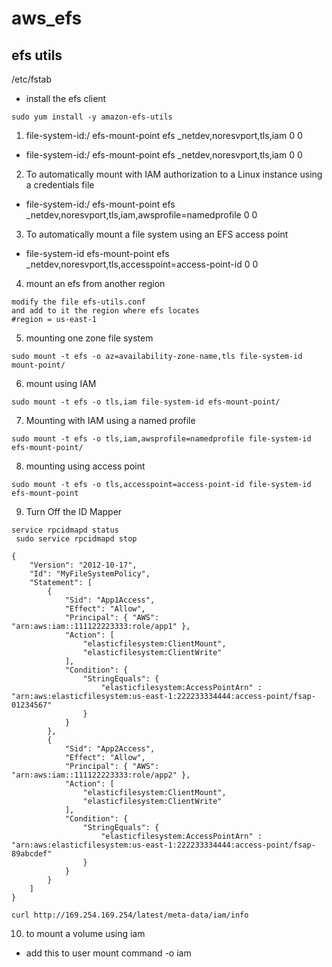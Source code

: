 # aws_efs

## efs utils

/etc/fstab


* install the efs client
```
sudo yum install -y amazon-efs-utils
```

1. file-system-id:/ efs-mount-point efs _netdev,noresvport,tls,iam 0 0

* file-system-id:/ efs-mount-point efs _netdev,noresvport,tls,iam 0 0

2. To automatically mount with IAM authorization to a Linux instance using a credentials file

* file-system-id:/ efs-mount-point efs _netdev,noresvport,tls,iam,awsprofile=namedprofile 0 0

3. To automatically mount a file system using an EFS access point

* file-system-id efs-mount-point efs _netdev,noresvport,tls,accesspoint=access-point-id 0 0


4. mount an efs from another region

```
modify the file efs-utils.conf
and add to it the region where efs locates
#region = us-east-1
```


5. mounting one zone file system
```
sudo mount -t efs -o az=availability-zone-name,tls file-system-id mount-point/
```

6. mount using IAM
```
sudo mount -t efs -o tls,iam file-system-id efs-mount-point/
```


7. Mounting with IAM using a named profile
```
sudo mount -t efs -o tls,iam,awsprofile=namedprofile file-system-id efs-mount-point/
```
8. mounting using access point
```
sudo mount -t efs -o tls,accesspoint=access-point-id file-system-id efs-mount-point
```
9. Turn Off the ID Mapper
```
service rpcidmapd status
 sudo service rpcidmapd stop
 ```









```
{
    "Version": "2012-10-17",
    "Id": "MyFileSystemPolicy",
    "Statement": [
        {
            "Sid": "App1Access",
            "Effect": "Allow",
            "Principal": { "AWS": "arn:aws:iam::111122223333:role/app1" },
            "Action": [
                "elasticfilesystem:ClientMount",
                "elasticfilesystem:ClientWrite"
            ],
            "Condition": {
                "StringEquals": {
                    "elasticfilesystem:AccessPointArn" : "arn:aws:elasticfilesystem:us-east-1:222233334444:access-point/fsap-01234567"
                }
            }
        },
        {
            "Sid": "App2Access",
            "Effect": "Allow",
            "Principal": { "AWS": "arn:aws:iam::111122223333:role/app2" },
            "Action": [
                "elasticfilesystem:ClientMount",
                "elasticfilesystem:ClientWrite"
            ],
            "Condition": {
                "StringEquals": {
                    "elasticfilesystem:AccessPointArn" : "arn:aws:elasticfilesystem:us-east-1:222233334444:access-point/fsap-89abcdef"
                }
            }
        }
    ]
}

```

```
curl http://169.254.169.254/latest/meta-data/iam/info
```


10. to mount a volume using iam 

* add this to user mount command -o iam
